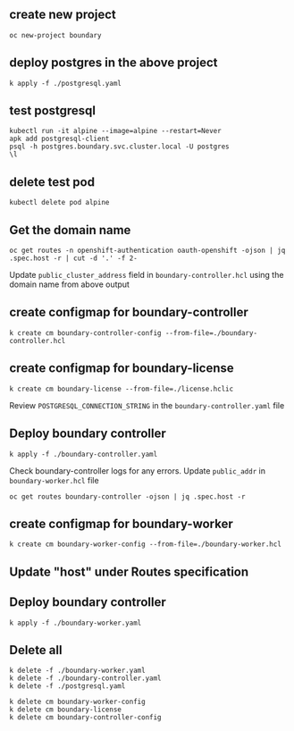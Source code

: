 ## create new project
```
oc new-project boundary
```

## deploy postgres in the above project
```
k apply -f ./postgresql.yaml
```

## test postgresql 
```
kubectl run -it alpine --image=alpine --restart=Never
apk add postgresql-client
psql -h postgres.boundary.svc.cluster.local -U postgres
\l
```

## delete test pod 
```
kubectl delete pod alpine
```

## Get the domain name
```
oc get routes -n openshift-authentication oauth-openshift -ojson | jq .spec.host -r | cut -d '.' -f 2-
```

Update `public_cluster_address` field in `boundary-controller.hcl` using the domain name from above output
## create configmap for boundary-controller 
```
k create cm boundary-controller-config --from-file=./boundary-controller.hcl
```

## create configmap for boundary-license
```
k create cm boundary-license --from-file=./license.hclic
```

Review `POSTGRESQL_CONNECTION_STRING` in the `boundary-controller.yaml` file
## Deploy boundary controller
```
k apply -f ./boundary-controller.yaml
```
Check boundary-controller logs for any errors.
Update `public_addr` in `boundary-worker.hcl` file
```
oc get routes boundary-controller -ojson | jq .spec.host -r
```

## create configmap for boundary-worker
```
k create cm boundary-worker-config --from-file=./boundary-worker.hcl
```

## Update "host" under Routes specification 
## Deploy boundary controller
```
k apply -f ./boundary-worker.yaml
```

## Delete all
```
k delete -f ./boundary-worker.yaml
k delete -f ./boundary-controller.yaml
k delete -f ./postgresql.yaml

k delete cm boundary-worker-config
k delete cm boundary-license
k delete cm boundary-controller-config
```